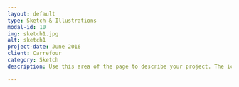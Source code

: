 ```yaml
---
layout: default
type: Sketch & Illustrations
modal-id: 10
img: sketch1.jpg
alt: sketch1
project-date: June 2016
client: Carrefour
category: Sketch
description: Use this area of the page to describe your project. The icon above is part of a free icon set by <a href="https://sellfy.com/p/8Q9P/jV3VZ/">Flat Icons</a>. On their website, you can download their free set with 16 icons, or you can purchase the entire set with 146 icons for only $12!

---
```

